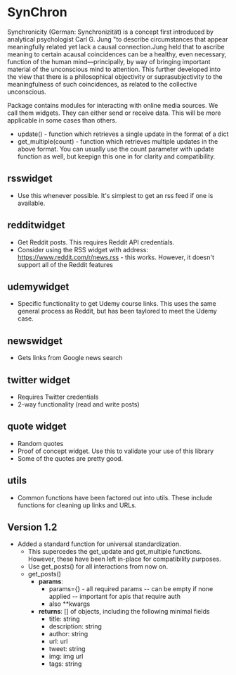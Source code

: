 # SynChron
Synchronicity (German: Synchronizität) is a concept first introduced by analytical psychologist Carl G. Jung "to describe circumstances that appear meaningfully related yet lack a causal connection.Jung held that to ascribe meaning to certain acausal coincidences can be a healthy, even necessary, function of the human mind—principally, by way of bringing important material of the unconscious mind to attention. This further developed into the view that there is a philosophical objectivity or suprasubjectivity to the meaningfulness of such coincidences, as related to the collective unconscious.

Package contains modules for interacting with online media sources. We call them widgets. They can either send or receive data. This will be more applicable in some cases than others.

- update() - function which retrieves a single update in the format of a dict
- get_multiple(count) - function which retrieves multiple updates in the above format. You can usually use the count parameter with update function as well, but keepign this one in for clarity and compatibility.

## rsswidget 
- Use this whenever possible. It's simplest to get an rss feed if one is available. 

## redditwidget
- Get Reddit posts. This requires Reddit API credentials.
- Consider using the RSS widget with address: https://www.reddit.com/r/news.rss - this works. However, it doesn't support all of the Reddit features

## udemywidget
- Specific functionality to get Udemy course links. This uses the same general process as Reddit, but has been taylored to meet the Udemy case.

## newswidget
- Gets links from Google news search

## twitter widget
- Requires Twitter credentials
- 2-way functionality (read and write posts)

## quote widget
- Random quotes
- Proof of concept widget. Use this to validate your use of this library
- Some of the quotes are pretty good.

## utils
- Common functions have been factored out into utils. These include functions for cleaning up links and URLs.

## Version 1.2
- Added a standard function for universal standardization.
  - This supercedes the get_update and get_multiple functions. However, these have been left in-place for compatibility purposes.
  - Use get_posts() for all interactions from now on.
  - get_posts()
    - **params**: 
      - params={} - all required params -- can be empty if none applied -- important for apis that require auth
      - also **kwargs
    - **returns**: [] of objects, including the following minimal fields
      - title: string
      - description: string
      - author: string
      - url: url
      - tweet: string
      - img: img url
      - tags: string